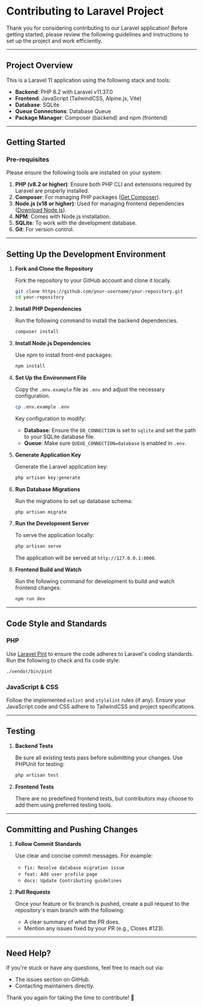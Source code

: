 # Contributing to Laravel Project

Thank you for considering contributing to our Laravel application! Before getting started, please review the following guidelines and instructions to set up the project and work efficiently.

---

## Project Overview

This is a Laravel 11 application using the following stack and tools:
- **Backend**: PHP 8.2 with Laravel v11.37.0
- **Frontend**: JavaScript (TailwindCSS, Alpine.js, Vite)
- **Database**: SQLite
- **Queue Connections**: Database Queue
- **Package Manager**: Composer (backend) and npm (frontend)

---

## Getting Started

### Pre-requisites

Please ensure the following tools are installed on your system:

1. **PHP (v8.2 or higher)**: Ensure both PHP CLI and extensions required by Laravel are properly installed.
2. **Composer**: For managing PHP packages ([Get Composer](https://getcomposer.org)).
3. **Node.js (v18 or higher)**: Used for managing frontend dependencies ([Download Node.js](https://nodejs.org)).
4. **NPM**: Comes with Node.js installation.
5. **SQLite**: To work with the development database.
6. **Git**: For version control.

---

## Setting Up the Development Environment

1. **Fork and Clone the Repository**

   Fork the repository to your GitHub account and clone it locally.

   ```bash
   git clone https://github.com/your-username/your-repository.git
   cd your-repository
   ```

2. **Install PHP Dependencies**

   Run the following command to install the backend dependencies.

   ```bash
   composer install
   ```

3. **Install Node.js Dependencies**

   Use npm to install front-end packages:

   ```bash
   npm install
   ```

4. **Set Up the Environment File**

   Copy the `.env.example` file as `.env` and adjust the necessary configuration.

   ```bash
   cp .env.example .env
   ```

   Key configuration to modify:
    - **Database**: Ensure the `DB_CONNECTION` is set to `sqlite` and set the path to your SQLite database file.
    - **Queue**: Make sure `QUEUE_CONNECTION=database` is enabled in `.env`.

5. **Generate Application Key**

   Generate the Laravel application key:

   ```bash
   php artisan key:generate
   ```

6. **Run Database Migrations**

   Run the migrations to set up database schema:

   ```bash
   php artisan migrate
   ```

7. **Run the Development Server**

   To serve the application locally:

   ```bash
   php artisan serve
   ```

   The application will be served at `http://127.0.0.1:8000`.

8. **Frontend Build and Watch**

   Run the following command for development to build and watch frontend changes:

   ```bash
   npm run dev
   ```

---

## Code Style and Standards

### PHP
Use [Laravel Pint](https://laravel.com/docs/11.x/pint) to ensure the code adheres to Laravel's coding standards. Run the following to check and fix code style:

```bash
./vendor/bin/pint
```

### JavaScript & CSS
Follow the implemented `eslint` and `stylelint` rules (if any). Ensure your JavaScript code and CSS adhere to TailwindCSS and project specifications.

---

## Testing

1. **Backend Tests**

   Be sure all existing tests pass before submitting your changes. Use PHPUnit for testing:

   ```bash
   php artisan test
   ```

2. **Frontend Tests**

   There are no predefined frontend tests, but contributors may choose to add them using preferred testing tools.

---

## Committing and Pushing Changes

1. **Follow Commit Standards**

   Use clear and concise commit messages. For example:
    - `fix: Resolve database migration issue`
    - `feat: Add user profile page`
    - `docs: Update Contributing guidelines`

2. **Pull Requests**

   Once your feature or fix branch is pushed, create a pull request to the repository's main branch with the following:
    - A clear summary of what the PR does.
    - Mention any issues fixed by your PR (e.g., Closes #123).

---

## Need Help?

If you're stuck or have any questions, feel free to reach out via:
- The issues section on GitHub.
- Contacting maintainers directly.

Thank you again for taking the time to contribute! 🎉
